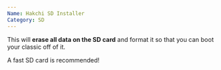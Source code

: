 ```yaml
---
Name: Hakchi SD Installer
Category: SD
---
```

This will **erase all data on the SD card** and format it so that you can boot your classic off of it.

A fast SD card is recommended!